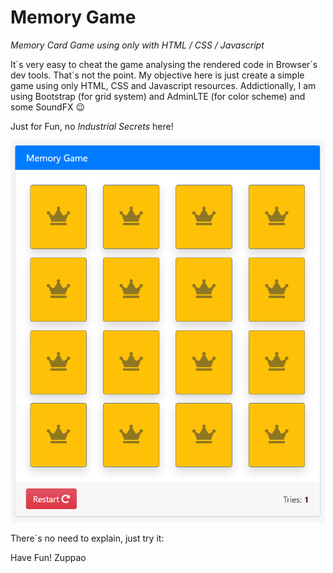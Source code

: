 # Memory Game
_Memory Card Game using only with HTML / CSS / Javascript_

It´s very easy to cheat the game analysing the rendered code in Browser´s dev tools. That´s not the point.
My objective here is just create a simple game using only HTML, CSS and Javascript resources. Addictionally, I am using Bootstrap (for grid system) and AdminLTE (for color scheme) and some SoundFX :wink:

Just for Fun, no _Industrial Secrets_ here!

![image.png](/screen.png)

There´s no need to explain, just try it: 

Have Fun!
Zuppao

